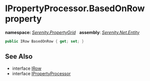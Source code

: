 # IPropertyProcessor.BasedOnRow property
**namespace:** *[Serenity.PropertyGrid](../../README.md#serenity.propertygrid-namespace)*   **assembly**: *[Serenity.Net.Entity](../../README.md)*

```csharp
public IRow BasedOnRow { get; set; }
```

## See Also

* interface [IRow](../../Serenity.Data/IRow.md)
* interface [IPropertyProcessor](../IPropertyProcessor.md)